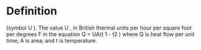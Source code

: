 # Definition

(symbol U ). The value U , in British thermal units per hour per square
foot per degrees F in the equation Q = UA(t 1 - t2 ) where Q is heat
flow per unit time; A is area; and t is temperature.
